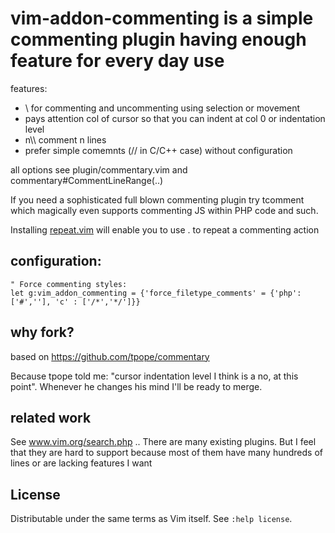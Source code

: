 vim-addon-commenting is a simple commenting plugin having enough feature for every day use
==========================================================================================

features:
- \\ for commenting and uncommenting using selection or movement
- pays attention col of cursor so that you can indent at col 0 or indentation
  level
- n\\\ comment n lines 
- prefer simple comemnts (// in C/C++ case) without configuration

all options see plugin/commentary.vim and commentary#CommentLineRange(..)

If you need a sophisticated full blown commenting plugin try tcomment
which magically even supports commenting JS within PHP code and such.

Installing [repeat.vim](https://github.com/tpope/vim-repeat) will enable 
you to use . to repeat a commenting action

configuration:
--------------

    " Force commenting styles:
    let g:vim_addon_commenting = {'force_filetype_comments' = {'php': ['#',''], 'c' : ['/*','*/']}}

why fork?
---------
based on https://github.com/tpope/commentary

Because tpope told me: "cursor indentation level I think is a no, at this point".
Whenever he changes his mind I'll be ready to merge.

related work
------------
See www.vim.org/search.php .. There are many existing plugins. But I feel that
they are hard to support because most of them have many hundreds of lines or
are lacking features I want

License
-------
Distributable under the same terms as Vim itself.  See `:help license`.
